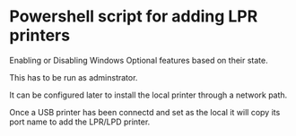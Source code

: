 # Powershell script for adding LPR printers
Enabling or Disabling Windows Optional features based on their state.

This has to be run as adminstrator. 

It can be configured later to install the local printer through a network path.

Once a USB printer has been connectd and set as the local it will copy its port name to add 
the LPR/LPD printer.   
